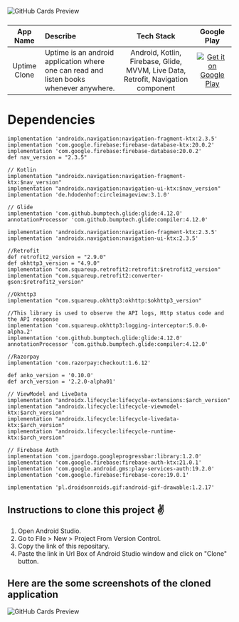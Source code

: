 ![GitHub Cards Preview](https://firebasestorage.googleapis.com/v0/b/snapchat-f2264.appspot.com/o/One_Column_Text%5B1%5D.png?alt=media&token=12f74d1e-5e1d-460c-90f5-df3c1f246dc2)

###  
App Name                   | Describe                  | Tech Stack             | Google Play 
:------------------------: | :------------------------ | :------------------------: | :------------------------: 
Uptime Clone | Uptime is an android application where one can read and listen books whenever anywhere.  | Android, Kotlin, Firebase, Glide, MVVM, Live Data, Retrofit, Navigation component | [![Get it on Google Play](https://i.imgur.com/T9HnFlW.png)](https://play.google.com/store/apps/details?id=com.angel.uptimeapp)

# Dependencies

    implementation 'androidx.navigation:navigation-fragment-ktx:2.3.5'
    implementation 'com.google.firebase:firebase-database-ktx:20.0.2'
    implementation 'com.google.firebase:firebase-database:20.0.2'
    def nav_version = "2.3.5"

    // Kotlin
    implementation "androidx.navigation:navigation-fragment-ktx:$nav_version"
    implementation "androidx.navigation:navigation-ui-ktx:$nav_version"
    implementation 'de.hdodenhof:circleimageview:3.1.0'

    // Glide
    implementation 'com.github.bumptech.glide:glide:4.12.0'
    annotationProcessor 'com.github.bumptech.glide:compiler:4.12.0'

    implementation 'androidx.navigation:navigation-fragment-ktx:2.3.5'
    implementation 'androidx.navigation:navigation-ui-ktx:2.3.5'

    //Retrofit
    def retrofit2_version = "2.9.0"
    def okhttp3_version = "4.9.0"
    implementation "com.squareup.retrofit2:retrofit:$retrofit2_version"
    implementation "com.squareup.retrofit2:converter-gson:$retrofit2_version"

    //Okhttp3
    implementation "com.squareup.okhttp3:okhttp:$okhttp3_version"

    //This library is used to observe the API logs, Http status code and the API response
    implementation 'com.squareup.okhttp3:logging-interceptor:5.0.0-alpha.2'
    implementation 'com.github.bumptech.glide:glide:4.12.0'
    annotationProcessor 'com.github.bumptech.glide:compiler:4.12.0'

    //Razorpay
    implementation 'com.razorpay:checkout:1.6.12'

    def anko_version = '0.10.0'
    def arch_version = '2.2.0-alpha01'
    
    // ViewModel and LiveData
    implementation "androidx.lifecycle:lifecycle-extensions:$arch_version"
    implementation "androidx.lifecycle:lifecycle-viewmodel-ktx:$arch_version"
    implementation "androidx.lifecycle:lifecycle-livedata-ktx:$arch_version"
    implementation "androidx.lifecycle:lifecycle-runtime-ktx:$arch_version"

    // Firebase Auth
    implementation 'com.jpardogo.googleprogressbar:library:1.2.0'
    implementation 'com.google.firebase:firebase-auth-ktx:21.0.1'
    implementation 'com.google.android.gms:play-services-auth:19.2.0'
    implementation 'com.google.firebase:firebase-core:19.0.1'

    implementation 'pl.droidsonroids.gif:android-gif-drawable:1.2.17'

## Instructions to clone this project ✌
1. Open Android Studio.
2. Go to File > New > Project From Version Control.
3. Copy the link of this repositary.
4. Paste the link in Url Box of Android Studio window and click on "Clone" button.

## Here are the some screenshots of the cloned application

![GitHub Cards Preview](https://firebasestorage.googleapis.com/v0/b/snapchat-f2264.appspot.com/o/Untitled%20design%20(12).png?alt=media&token=974ddc16-b730-4609-90bb-6fa4183b0ec3)
